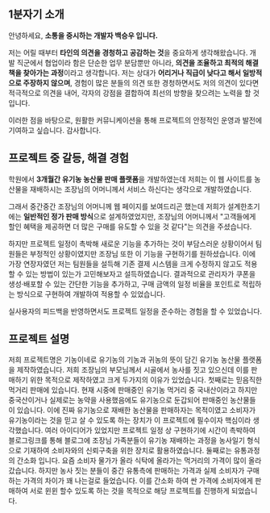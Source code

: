 ## 1분자기 소개

안녕하세요, **소통을 중시하는 개발자 백승우 입니다.** 

저는 어릴 때부터 **타인의 의견을 경청하고 공감하는 것**을 중요하게 생각해왔습니다. 개발 직군에서 협업이라 함은 단순한 업무 분담뿐만 아니라, **의견을 조율하고 최적의 해결책을 찾아가는 과정**이라고 생각합니다. 저는 상대가 **어리거나 직급이 낮다고 해서 일방적으로 주장하지 않으며**, 경험이 많은 분들의 의견 또한 경청하면서도 저의 의견이 있다면 적극적으로 의견을 내어, 각자의 강점을 결합하여 최선의 방향을 찾으려는 노력을 할 것입니다. 

이러한 점을 바탕으로,  원활한 커뮤니케이션을 통해 프로젝트의 안정적인 운영과 발전에 기여하고 싶습니다.  감사합니다.

## 프로젝트 중 갈등, 해결 경험

학원에서 **3개월간 유기농 농산물 판매 플랫폼**을 개발하였는데 저희는 이 웹 사이트를 농산물을 재배하시는 조장님의 어머니께서 서비스 하신다는 생각으로 개발하였습니다. 

그래서 중간중간 조장님의 어머니께 웹 페이지를 보여드리곤 했는데 저희가 설계한초기에는 **일반적인 정가 판매 방식**으로 설계하였었지만, 조장님의 어머니께서 "고객들에게 할인 혜택을 제공하면 더 많은 구매를 유도할 수 있을 것 같다"는 의견을 주셨습니다. 

하지만 프로젝트 일정이 촉박해 새로운 기능을 추가하는 것이 부담스러운 상황이어서 팀원들은 부정적인 상황이였지만 조장님 또한 이 기능을 구현하기를 원하셨습니다. 이에 가장 연장자였던 저는 팀원들을 설득해 기존 결제 시스템을 크게 수정하지 않고도 적용할 수 있는 방법이 있는가 고민해보자고 설득하였습니다. 결과적으로 관리자가 쿠폰을 생성·배포할 수 있는 간단한 기능을 추가하고, 구매 금액의 일정 비율을 포인트로 적립하는 방식으로 구현하여 개발하여 적용할 수 있었습니다. 

실사용자의 피드백을 반영하면서도 프로젝트 일정을 준수하는 경험을 할 수 있었습니다.

## 프로젝트 설명

저희 프로젝트명은 기농이네로 유기농의 기농과 귀농의 뜻이 담긴 유기농 농산물 플랫폼을 제작하였습니다. 저희 조장님의 부모님께서 시골에서 농사를 짓고 있으신데 이를 판매하기 위한 목적으로 제작하였고 크게 두가지의 이유가 있었습니다. 첫째로는 믿음직한 먹거리 판매에 있습니다. 현재 시중에 판매중인 유기농 먹거리 중 국내산이라고 하지만 중국산이거나 실제로는 농약을 사용했음에도 유기농으로 둔갑되어 판매중인 농산물들이 있습니다. 이에 진짜 유기농으로 재배한 농산물을 판매하자는 목적이였고 소비자가 유기농이라는 것을 믿고 살 수 있도록 하는 장치가 이 프로젝트에 필수이자 핵심이라 생각했습니다. 여러 아이디어가 있었지만 프로젝트 일정 상 구현하기에 시간이 촉박하여 블로그링크를 통해 블로그에 조장님 가족분들이 유기농 재배하는 과정을 농사일기 형식으로 기재하여 소비자와의 신뢰구축을 위한 장치로 활용하였습니다. 둘째로는 유통과정의 간소화 입니다. 요즘 소비자 물가가 올라 식탁에 올라가는 먹거리의 가격이 많이 올라갔습니다. 하지만 농사 짓는 분들이 중간 유통측에 판매하는 가격과 실제 소비자가 구매하는 가격의 차이가 꽤 나는걸로 들었습니다. 이를 간소화 하여 싼 가격에 소비자에게 판매하여 서로 윈윈 할수 있도록 하는 것을 목적으로 해당 프로젝트를 진행하게 되었습니다.